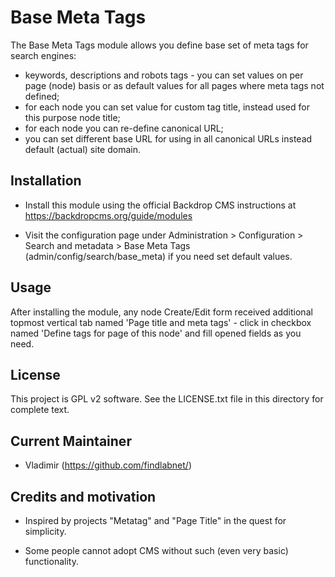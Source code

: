 Base Meta Tags
==============

The Base Meta Tags module allows you define base set of meta tags 
for search engines:

 - keywords, descriptions and robots tags - you can set values 
   on per page (node) basis or as default values for all pages 
   where meta tags not defined;
 - for each node you can set value for custom tag title, instead used 
   for this purpose node title;
 - for each node you can re-define canonical URL;
 - you can set different base URL for using in all canonical URLs 
   instead default (actual) site domain.

Installation
------------

- Install this module using the official Backdrop CMS instructions at
  https://backdropcms.org/guide/modules

- Visit the configuration page under Administration > Configuration > 
  Search and metadata > Base Meta Tags (admin/config/search/base_meta) 
  if you need set default values.

Usage
-----
After installing the module, any node Create/Edit form received additional 
topmost vertical tab named 'Page title and meta tags' - click in checkbox 
named 'Define tags for page of this node' and fill opened fields as you need. 

License
-------

This project is GPL v2 software. See the LICENSE.txt file in this directory for
complete text.

Current Maintainer
------------------

- Vladimir (https://github.com/findlabnet/)

Credits and motivation
----------------------

- Inspired by projects "Metatag" and "Page Title" in the quest for simplicity.

- Some people cannot adopt CMS without such (even very basic) functionality.
